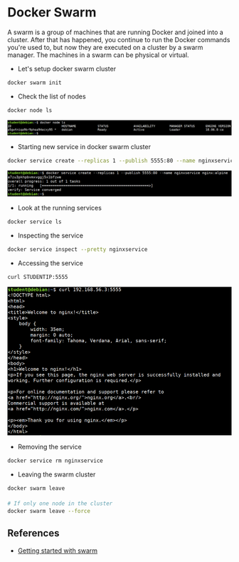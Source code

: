 # Docker Swarm

A swarm is a group of machines that are running Docker and joined into a cluster. After that has happened, you continue to run the Docker commands you're used to, but now they are executed on a cluster by a swarm manager. The machines in a swarm can be physical or virtual.


* Let's setup docker swarm cluster

```bash
docker swarm init
```

* Check the list of nodes

```bash
docker node ls
```

![list docker nodes](images/docker-node.png)

* Starting new service in docker swarm cluster

```bash
docker service create --replicas 1 --publish 5555:80 --name nginxservice nginx:alpine
```

![creating service](images/docker-service-create.png)

* Look at the running services

```bash
docker service ls
```

* Inspecting the service

```bash
docker service inspect --pretty nginxservice
```

* Accessing the service

```bash
curl STUDENTIP:5555
```

![accessing the service](images/docker-service-access.png)

* Removing the service

```bash
docker service rm nginxservice
```

* Leaving the swarm cluster

```bash
docker swarm leave

# If only one node in the cluster
docker swarm leave --force
```

## References

* [Getting started with swarm](https://docs.docker.com/engine/swarm/swarm-tutorial/)